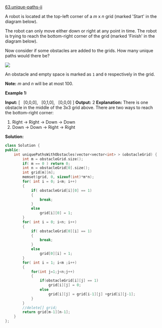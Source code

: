 [63.unique-paths-ii](https://leetcode.com/problems/unique-paths-ii/)  

A robot is located at the top-left corner of a _m_ x _n_ grid (marked 'Start' in the diagram below).

The robot can only move either down or right at any point in time. The robot is trying to reach the bottom-right corner of the grid (marked 'Finish' in the diagram below).

Now consider if some obstacles are added to the grids. How many unique paths would there be?

![](https://assets.leetcode.com/uploads/2018/10/22/robot_maze.png)

An obstacle and empty space is marked as `1` and `0` respectively in the grid.

**Note:** _m_ and _n_ will be at most 100.

**Example 1:**

**Input:** \[
  \[0,0,0\],
  \[0,1,0\],
  \[0,0,0\]
\]
**Output:** 2
**Explanation:**
There is one obstacle in the middle of the 3x3 grid above.
There are two ways to reach the bottom-right corner:
1. Right -> Right -> Down -> Down
2. Down -> Down -> Right -> Right  



**Solution:**  

```cpp
class Solution {
public:
    int uniquePathsWithObstacles(vector<vector<int> > &obstacleGrid) {
        int m = obstacleGrid.size();
        if( m == 0 ) return 0;
        int n = obstacleGrid[0].size();
        int grid[m][n];
        memset(grid, 0, sizeof(int)*m*n);
        for( int i = 0; i<m; i++)
        {
            if( obstacleGrid[i][0] == 1)
            {
                break;
            }
            else
                grid[i][0] = 1;
        }
        for( int i = 0; i<n; i++)
        {
            if( obstacleGrid[0][i] == 1)
            {
                break;
            }
            else
                grid[0][i] = 1;
        }
        for( int i = 1; i<m ;i++)
        {
            for(int j=1;j<n;j++)
            {
                if(obstacleGrid[i][j] == 1)
                    grid[i][j] = 0;
                else
                    grid[i][j] = grid[i-1][j] +grid[i][j-1];
            }
        }
        //delete[] grid;
        return grid[m-1][n-1];
    }
};
```
      